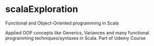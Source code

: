 # scalaExploration
Functional and Object-Oriented programming in Scala

Applied OOP concepts like Generics, Variances and many functional programming techniques/syntaxes in Scala. Part of Udemy Course

